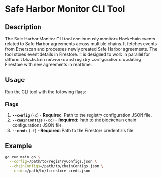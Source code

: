 # Safe Harbor Monitor CLI Tool

## Description

The Safe Harbor Monitor CLI tool continuously monitors blockchain events related to Safe Harbor agreements across multiple chains. It fetches events from Etherscan and processes newly created Safe Harbor agreements. The tool stores event details in Firestore. It is designed to work in parallel for different blockchain networks and registry configurations, updating Firestore with new agreements in real time.

## Usage

Run the CLI tool with the following flags:

### Flags

1. **`--config`** (`-c`) - **Required**: Path to the registry configuration JSON file.
2. **`--chainConfigs`** (`-cc`) - **Required**: Path to the blockchain chain configurations JSON file.
3. **`--creds`** (`-f`) - **Required**: Path to the Firestore credentials file.

## Example

```bash
go run main.go \
  --config=/path/to/registryConfigs.json \
  --chainConfigs=/path/to/chainConfigs.json \
  --creds=/path/to/firestore-creds.json
```
